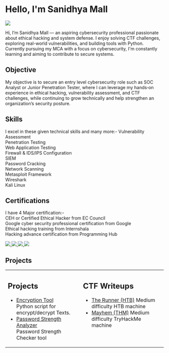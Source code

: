 # Hello, I'm Sanidhya Mall
<a href="https://linkedin.com/in/sanidhya-mall-aa068b239"><img src="https://img.shields.io/badge/-LinkedIn-0072b1?&style=for-the-badge&logo=linkedin&logoColor=white" /></a>

Hi, I’m Sanidhya Mall — an aspiring cybersecurity professional passionate about ethical hacking and system defense. I enjoy solving CTF challenges, exploring real-world vulnerabilities, and building tools with Python. Currently pursuing my MCA with a focus on cybersecurity, I'm constantly learning and aiming to contribute to secure systems.

## Objective
My objective is to secure an entry level cybersecurity role such as SOC Analyst or Junior Penetration Tester, where I can leverage my hands‑on experience in ethical hacking, vulnerability assessment, and CTF challenges, while continuing to grow technically and help strengthen an organization’s security posture.

## Skills
I excel in these given technical skills and many more:-
Vulnerability Assessment <br>
Penetration Testing <br>
Web Application Testing  <br>
Firewall & IDS/IPS  Configuration <br>
SIEM <br>
Password Cracking <br>
Network Scanning <br>
Metasploit Framework <br>
Wireshark <br>
Kali Linux <br>

## Certifications
I have 4 Major certification:- <br>
CEH or Certified Ethical Hacker from EC Council <br>
Google cyber security professional certification from Google <br>
Ethical hacking training from Internshala <br>
Hacking advance certification from Programming Hub <br>

<div>
<a href = "https://drive.google.com/file/d/1_yLJtp-lCAiuuDfuLFpiDl-asY07dwWi/view?usp=drive_link">
<img src="https://img.shields.io/badge/-CEH%20(Certified%20Ethical%20Hacker)-d00000?&style=for-the-badge&logoColor=white" />
</a>
<a href="https://coursera.org/verify/professional-cert/OOM3P24K7NKP" target="_blank">
  <img src="https://img.shields.io/badge/-Google%20Cybersecurity-4285F4?&style=for-the-badge&logo=Google&logoColor=white" />
</a>
<a href = "https://drive.google.com/file/d/1qqpc2LZpuD326fBlEEAsiatX_-dTUjGI/view?usp=drive_link">
<img src="https://img.shields.io/badge/-Internshala-00aaff?&style=for-the-badge&logo=Internshala&logoColor=white" />
</a>
<a href = "https://drive.google.com/file/d/1Cnd0pDqVt1mdFqPDrYRxwxtfIybZc4b3/view?usp=drive_link">
<img src="https://img.shields.io/badge/-Advanced%20Hacking-6c63ff?&style=for-the-badge&logo=OpenSourceInitiative&logoColor=white" />
</a>
</div>

## Projects
<table>
  <tr>
    <td valign="top">
      <h2>Projects</h2>
      <ul>
        <li><a href="https://youtu.be/rc3-MfDVJuw">Encryption Tool</a><br>
            Python script for encrypt/decrypt Texts.</li>
        <li><a href="https://youtu.be/vz9OMpk8uQQ">Password Strength Analyzer</a><br>
            Password Strength Checker tool</li>
      </ul>
    </td>
    <td valign="top">
      <h2>CTF Writeups</h2>
      <ul>
        <li><a href="https://medium.com/@sanidhya.mall61/hack-the-box-runner-b8ce51352f6c">The Runner (HTB)</a>
        Medium difficulty HTB machine</li>
        <li><a href="https://medium.com/@sanidhya.mall61/try-hack-me-mayhem-0927a5953bb0">Mayhem (THM)</a>
        Medium difficulty TryHackMe machine</li>
      </ul>
    </td>
  </tr>
</table>

